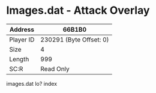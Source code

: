 #  Images.dat - Attack Overlay
Address   | 66B1B0
----------|-------------
Player ID | 230291 (Byte Offset: 0)
Size 	  | 4
Length 	  | 999
SC:R      | Read Only

images.dat lo? index
